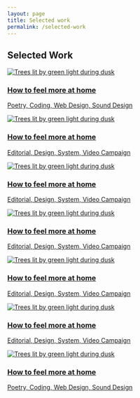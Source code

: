 ```yaml
---
layout: page
title: Selected work
permalink: /selected-work
---
```

<p><h2>Selected Work</h2></p>
<div id="masonry" data-columns>
    <div>
        <a class="internal-link" href="/how-to-feel-more-at-home">
            <img loading="lazy" data-src="assets\hftmah\htfmah.png"
                class="lazyload" alt="Trees lit by green light during dusk"/>
            <h3>How to feel more at home</h3>
            <p>Poetry, Coding, Web Design, Sound Design</p>
        </a>
    </div>
    <div>
        <a class="internal-link" href="/how-to-feel-more-at-home">
        <img loading="lazy" data-src="https://images.unsplash.com/photo-1535930891776-0c2dfb7fda1a?ixlib=rb-1.2.1&q=80&fm=jpg&crop=entropy&cs=tinysrgb&w=400&fit=max&ixid=eyJhcHBfaWQiOjE0NTg5fQ"
            class="lazyload" alt="Trees lit by green light during dusk"/>
        <h3>How to feel more at home</h3>
        <p>Editorial, Design, System, Video Campaign</p>
        </a>
    </div>
    <div>
    <a class="internal-link" href="/how-to-feel-more-at-home">
        <img loading="lazy" data-src="https://res.cloudinary.com/css-tricks/image/upload/f_auto,q_auto/v1568814785/photostream-photos/DSC05459_ziuomy.jpg"
            class="lazyload" alt="Trees lit by green light during dusk"/>
        <h3>How to feel more at home</h3>
        <p>Editorial, Design, System, Video Campaign</p>
    </a>
    </div>
    <div>
    <a class="internal-link" href="/how-to-feel-more-at-home">
        <img loading="lazy" data-src="https://assets.codepen.io/881020/dog2.jpg"
            class="lazyload" alt="Trees lit by green light during dusk"/>
        <h3>How to feel more at home</h3>
        <p>Editorial, Design, System, Video Campaign</p>
        </a>
    </div>
    <div>
    <a class="internal-link" href="/how-to-feel-more-at-home">
        <img loading="lazy" data-src="https://res.cloudinary.com/css-tricks/image/upload/f_auto,q_auto/v1568814785/photostream-photos/DSC05459_ziuomy.jpg"
            class="lazyload" alt="Trees lit by green light during dusk"/>
        <h3>How to feel more at home</h3>
        <p>Editorial, Design, System, Video Campaign</p>
        </a>
    </div>
    <div>
    <a class="internal-link" href="/how-to-feel-more-at-home">
        <img loading="lazy" data-src="https://images.unsplash.com/photo-1535930891776-0c2dfb7fda1a?ixlib=rb-1.2.1&q=80&fm=jpg&crop=entropy&cs=tinysrgb&w=400&fit=max&ixid=eyJhcHBfaWQiOjE0NTg5fQ"
            class="lazyload" alt="Trees lit by green light during dusk"/>
        <h3>How to feel more at home</h3>
        <p>Editorial, Design, System, Video Campaign</p>
        </a>
    </div>
    <div>
    <a class="internal-link" href="/how-to-feel-more-at-home">
        <img loading="lazy" data-src="assets\hftmah\htfmah.png"
            class="lazyload" alt="Trees lit by green light during dusk"/>
        <h3>How to feel more at home</h3>
        <p>Poetry, Coding, Web Design, Sound Design</p>
        </a>
    </div>
</div>
